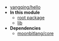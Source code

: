 - [yangqing/hello](yangqing/hello/)
- **In this module**
  - [root package](yangqing/hello/members)
  - [lib](yangqing/hello/lib/members)
- **Dependencies**
  - [moonbitlang/core](moonbitlang/core/)